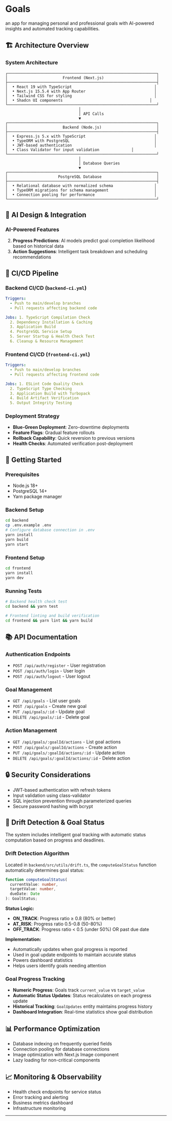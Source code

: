 # Goals

an app for managing personal and professional goals with AI-powered insights and automated tracking capabilities.

## 🏗️ Architecture Overview

### System Architecture

```
┌─────────────────────────────────────────────────────────────────┐
│                        Frontend (Next.js)                       │
├─────────────────────────────────────────────────────────────────┤
│  • React 19 with TypeScript                                    │
│  • Next.js 15.5.4 with App Router                              │
│  • Tailwind CSS for styling                                    │
│  • Shadcn UI components                                      │
└─────────────────────────────────────────────────────────────────┘
                                │
                                │ API Calls
                                ▼
┌─────────────────────────────────────────────────────────────────┐
│                        Backend (Node.js)                        │
├─────────────────────────────────────────────────────────────────┤
│  • Express.js 5.x with TypeScript                              │
│  • TypeORM with PostgreSQL                                     │
│  • JWT-based authentication                                    │
│  • Class Validator for input validation              │
└─────────────────────────────────────────────────────────────────┘
                                │
                                │ Database Queries
                                ▼
┌─────────────────────────────────────────────────────────────────┐
│                      PostgreSQL Database                        │
├─────────────────────────────────────────────────────────────────┤
│  • Relational database with normalized schema                  │
│  • TypeORM migrations for schema management                    │
│  • Connection pooling for performance                          │
└─────────────────────────────────────────────────────────────────┘
```

## 🤖 AI Design & Integration

### AI-Powered Features

2. **Progress Predictions**: AI models predict goal completion likelihood based on historical data
3. **Action Suggestions**: Intelligent task breakdown and scheduling recommendations

## 🔄 CI/CD Pipeline

### Backend CI/CD (`backend-ci.yml`)

```yaml
Triggers:
  - Push to main/develop branches
  - Pull requests affecting backend code

Jobs: 1. TypeScript Compilation Check
  2. Dependency Installation & Caching
  3. Application Build
  4. PostgreSQL Service Setup
  5. Server Startup & Health Check Test
  6. Cleanup & Resource Management
```

### Frontend CI/CD (`frontend-ci.yml`)

```yaml
Triggers:
  - Push to main/develop branches
  - Pull requests affecting frontend code

Jobs: 1. ESLint Code Quality Check
  2. TypeScript Type Checking
  3. Application Build with Turbopack
  4. Build Artifact Verification
  5. Output Integrity Testing
```

### Deployment Strategy

- **Blue-Green Deployment**: Zero-downtime deployments
- **Feature Flags**: Gradual feature rollouts
- **Rollback Capability**: Quick reversion to previous versions
- **Health Checks**: Automated verification post-deployment

## 🚀 Getting Started

### Prerequisites

- Node.js 18+
- PostgreSQL 14+
- Yarn package manager

### Backend Setup

```bash
cd backend
cp .env.example .env
# Configure database connection in .env
yarn install
yarn build
yarn start
```

### Frontend Setup

```bash
cd frontend
yarn install
yarn dev
```

### Running Tests

```bash
# Backend health check test
cd backend && yarn test

# Frontend linting and build verification
cd frontend && yarn lint && yarn build
```

## 📚 API Documentation

### Authentication Endpoints

- `POST /api/auth/register` - User registration
- `POST /api/auth/login` - User login
- `POST /api/auth/logout` - User logout

### Goal Management

- `GET /api/goals` - List user goals
- `POST /api/goals` - Create new goal
- `PUT /api/goals/:id` - Update goal
- `DELETE /api/goals/:id` - Delete goal

### Action Management

- `GET /api/goals/:goalId/actions` - List goal actions
- `POST /api/goals/:goalId/actions` - Create action
- `PUT /api/goals/:goalId/actions/:id` - Update action
- `DELETE /api/goals/:goalId/actions/:id` - Delete action

## 🔒 Security Considerations

- JWT-based authentication with refresh tokens
- Input validation using class-validator
- SQL injection prevention through parameterized queries
- Secure password hashing with bcrypt

## 🎯 Drift Detection & Goal Status

The system includes intelligent goal tracking with automatic status computation based on progress and deadlines.

### Drift Detection Algorithm

Located in `backend/src/utils/drift.ts`, the `computeGoalStatus` function automatically determines goal status:

```typescript
function computeGoalStatus(
  currentValue: number,
  targetValue: number,
  dueDate: Date
): GoalStatus;
```

**Status Logic:**

- **ON_TRACK**: Progress ratio ≥ 0.8 (80% or better)
- **AT_RISK**: Progress ratio 0.5-0.8 (50-80%)
- **OFF_TRACK**: Progress ratio < 0.5 (under 50%) OR past due date

**Implementation:**

- Automatically updates when goal progress is reported
- Used in goal update endpoints to maintain accurate status
- Powers dashboard statistics
- Helps users identify goals needing attention

### Goal Progress Tracking

- **Numeric Progress**: Goals track `current_value` vs `target_value`
- **Automatic Status Updates**: Status recalculates on each progress update
- **Historical Tracking**: `GoalUpdates` entity maintains progress history
- **Dashboard Integration**: Real-time statistics show goal distribution

## 📊 Performance Optimization

- Database indexing on frequently queried fields
- Connection pooling for database connections
- Image optimization with Next.js Image component
- Lazy loading for non-critical components

## 📈 Monitoring & Observability

- Health check endpoints for service status
- Error tracking and alerting
- Business metrics dashboard
- Infrastructure monitoring

---
